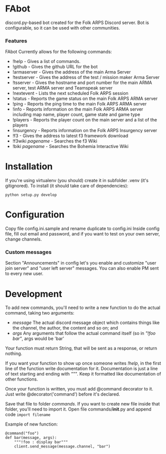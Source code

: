 FAbot
=====

discord.py-based bot created for the Folk ARPS Discord server.
Bot is configurable, so it can be used with other communities.

### Features
FAbot Currently allows for the following commands:
* !help - Gives a list of commands.
* !github - Gives the github URL for the bot
* !armaserver - Gives the address of the main Arma Server
* !testserver - Gives the address of the test / mission maker Arma Server
* !tsserver - Gives the hostname and port number for the main ARMA server, test ARMA server and Teamspeak server
* !nextevent - Lists the next scheduled Folk ARPS session
* !status - Reports the game status on the main Folk ARPS ARMA server
* !ping - Reports the ping time to the main Folk ARPS ARMA server
* !info - Reports information on the main Folk ARPS ARMA server including map name, player count, game state and game type
* !players - Reports the player count on the main server and a list of the players
* !insurgency - Reports information on the Folk ARPS Insurgency server
* !f3 - Gives the address to latest f3 framework download
* !f3wiki *pagename* - Searches the f3 Wiki
* !biki *pagename* - Searches the Bohemia Interactive Wiki

# Installation
If you're using virtualenv (you should) create it in subfolder .venv (it's gitignored).
To install (it should take care of dependencies):
```
python setup.py develop
```
    
# Configuration
Copy file config.ini.sample and rename duplicate to config.ini
Inside config file, fill out email and password, and if you want to test on your own server, change channels.

### Custom messages
Section "Announcements" in config let's you enable and customize "user join server" and "user left server" messages.
You can also enable PM sent to every new user.

# Development
To add new commands, you'll need to write a new function to do the actual command, taking two arguments:
- *message* The actual discord message object which contains things like the
    channel, the author, the content and so on; and
- *args* Any arguments that follow the actual command itself (so in _"!foo bar"_,
    args would be 'bar'
    
Your function must return String, that will be sent as a response, or return nothing.

If you want your function to show up once someone writes _!help_,
in the first line of the function write documentation for it. Documentation is just a line of text
starting and ending with *"""*. Keep it formatted like documentation of other functions.

Once your function is written, you must add @command decorator to it.
Just write @decorator('command') before it's declared.

Save that file to folder *commands*. If you want to create new file inside that folder, you'll need to import it.
Open file commands/__init__.py and append code `import filename`

Example of new function:

``` 
@command("foo")
def bar(message, args):
    """!foo : display bar"""
    client.send_message(message.channel, "bar")
```
